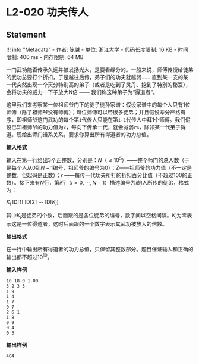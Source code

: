 
# L2-020 功夫传人

## Statement

!!! info "Metadata"
    - 作者: 陈越
    - 单位: 浙江大学
    - 代码长度限制: 16 KB
    - 时间限制: 400 ms
    - 内存限制: 64 MB

一门武功能否传承久远并被发扬光大，是要看缘分的。一般来说，师傅传授给徒弟的武功总要打个折扣，于是越往后传，弟子们的功夫就越弱…… 直到某一支的某一代突然出现一个天分特别高的弟子（或者是吃到了灵丹、挖到了特别的秘笈），会将功夫的威力一下子放大N倍 —— 我们称这种弟子为“得道者”。

这里我们来考察某一位祖师爷门下的徒子徒孙家谱：假设家谱中的每个人只有1位师傅（除了祖师爷没有师傅）；每位师傅可以带很多徒弟；并且假设辈分严格有序，即祖师爷这门武功的每个第`i`代传人只能在第`i-1`代传人中拜1个师傅。我们假设已知祖师爷的功力值为`Z`，每向下传承一代，就会减弱`r%`，除非某一代弟子得道。现给出师门谱系关系，要求你算出所有得道者的功力总值。

**输入格式**

输入在第一行给出3个正整数，分别是：$N$（$\le 10^5$）——整个师门的总人数（于是每个人从0到$N-1$编号，祖师爷的编号为0）；$Z$——祖师爷的功力值（不一定是整数，但起码是正数）；$r$ ——每传一代功夫所打的折扣百分比值（不超过100的正数）。接下来有$N$行，第$i$行（$i=0, \cdots , N-1$）描述编号为$i$的人所传的徒弟，格式为：

$K_i$ ID[1] ID[2] $\cdots$ ID[$K_i$]

其中$K_i$是徒弟的个数，后面跟的是各位徒弟的编号，数字间以空格间隔。$K_i$为零表示这是一位得道者，这时后面跟的一个数字表示其武功被放大的倍数。


**输出格式**

在一行中输出所有得道者的功力总值，只保留其整数部分。题目保证输入和正确的输出都不超过$10^{10}$。

**输入样例**
```plaintext
10 18.0 1.00
3 2 3 5
1 9
1 4
1 7
0 7
2 6 1
1 8
0 9
0 4
0 3
```

**输出样例**
```plaintext
404
```
